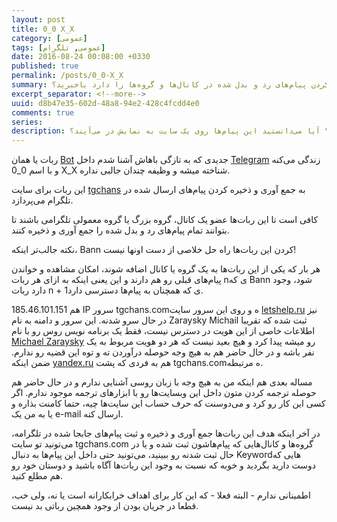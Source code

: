 ```yaml
---
layout: post
title: 0_0 X_X
category: [عمومی]
tags: [عمومی, تلگرام]
date: 2016-08-24 00:08:00 +0330
published: true
permalink: /posts/0_0-X_X
summary: آیا از وجود رباتی در تلگرام که وظیفه دخیره و ثبت کردن پیام‌های رد و بدل شده در کانال‌ها و گروه‌ها را دارد باخبرید؟
excerpt_separator: <!--more--> 
uuid: d8b47e35-602d-48a8-94e2-428c4fcdd4e0
comments: true
series: 
description: ربات‌های زیادی در تلگرام زندگی می‌کند، اما آیا از وجود یک ربات که وظیفه ذخیره پیام‌های ارسال شده در گروه‌ها و کانال‌های تلگرامی را که در آنها عضو است، را دارد نیز باخبرید؟ آیا می‌دانستید این پیام‌ها روی یک سایت به نمایش در می‌آیند؟
---
```

ربات یا همان [Bot](https://core.telegram.org/bots) جدیدی که به تازگی باهاش آشنا شدم داخل [Telegram](https://telegram.org) زندگی می‌کنه و با اسم <span class="font-color-white">0_0 X_X</span> شناخته میشه و وظیفه چندان جالبی نداره.

این ربات برای سایت [tgchans](http://tgchans.com) به جمع آوری و ذخیره کردن پیام‌های ارسال شده در تلگرام می‌پردازد.

کافی است تا این ربات‌ها عضو یک کانال، گروه بزرگ یا گروه معمولی تلگرامی باشند تا بتوانند تمام پیام‌های رد و بدل شده را جمع آوری و ذخیره کنند.
<p><blackquote class="warning">
نکته جالب‌تر اینکه، Bann کردن این ربات‌ها راه حل خلاصی از دست اونها نیست!
</blackquote></p>
هر بار که یکی از این ربات‌ها به یک گروه یا کانال اضافه شوند، امکان مشاهده و خواندن پیام‌های قبلی رو هم دارند و این یعنی اینکه به ازای هر ربات nی که Bann شود، وجود دارد ربات n + 1ی که همچنان به پیام‌ها دسترسی دارد.

185.46.101.151 هم IP سرور tgchans.comه و روی این سرور سایت [letshelp.ru](https://letshelp.ru) نیز در حال سرو شدنه.
این سرور و دامنه به نام Zaraysky Michail ثبت شده که تقریبا اطلاعات خاصی از این هویت در دسترس نیست، فقط یک برنامه‌ نویس روس رو با نام [Michael Zaraysky](https://www.linkedin.com/in/michael-zaraysky-a1355353) رو میشه پیدا کرد و هیچ بعید نیست که هر دو هویت مربوط به یک نفر باشه و در حال حاضر هم به هیچ وجه حوصله درآوردن ته و توه این قضیه رو ندارم.
ضمن اینکه [yandex.ru](htttps://yandex.ru) هم به فردی که پشت tgchans.comه مرتبطه.

مساله بعدی هم اینکه من به هیچ وجه با زبان روسی آشنایی ندارم و در حال حاضر هم حوصله ترجمه کردن متون داخل این وبسایت‌ها رو با ابزارهای ترجمه موجود ندارم. اگر کسی این کار رو کرد و می‌دوسنت که حرف حساب این سایت‌ها چیه، حتما کامنت بذاره و یا به من یک e-mail ارسال کنه.

در آخر اینکه هدف این ربات‌ها جمع آوری و ذخیره و ثبت پیام‌های جابجا شده در تلگرامه، می‌تونید تو سایت tgchans.com گروه‌ها و کانال‌هایی که پیام‌هاشون ثبت شده و یا در حال ثبت شدنه رو ببینید، می‌تونید حتی داخل این پیام‌ها به دنبال Keywordهایی که دوست دارید بگردید و خوبه که نسبت به وجود این ربات‌ها آگاه باشید و دوستان خود رو هم مطلع کنید.

اطمینانی ندارم - البته فعلا - که این کار برای اهداف خرابکارانه است یا نه، ولی خب، قطعا در جریان بودن از وجود همچین رباتی بد نیست.
